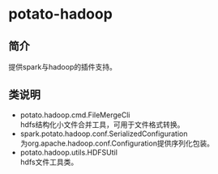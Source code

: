 # potato-hadoop  

## 简介  
提供spark与hadoop的插件支持。  

## 类说明  
* potato.hadoop.cmd.FileMergeCli  
hdfs结构化小文件合并工具，可用于文件格式转换。  
* spark.potato.hadoop.conf.SerializedConfiguration    
为org.apache.hadoop.conf.Configuration提供序列化包装。  
* potato.hadoop.utils.HDFSUtil  
hdfs文件工具类。  
